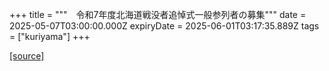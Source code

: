 +++
title = """　令和7年度北海道戦没者追悼式一般参列者の募集"""
date = 2025-05-07T03:00:00.000Z
expiryDate = 2025-06-01T03:17:35.889Z
tags = ["kuriyama"]
+++


[[source]](https://www.town.kuriyama.hokkaido.jp/soshiki/39/31679.html)
